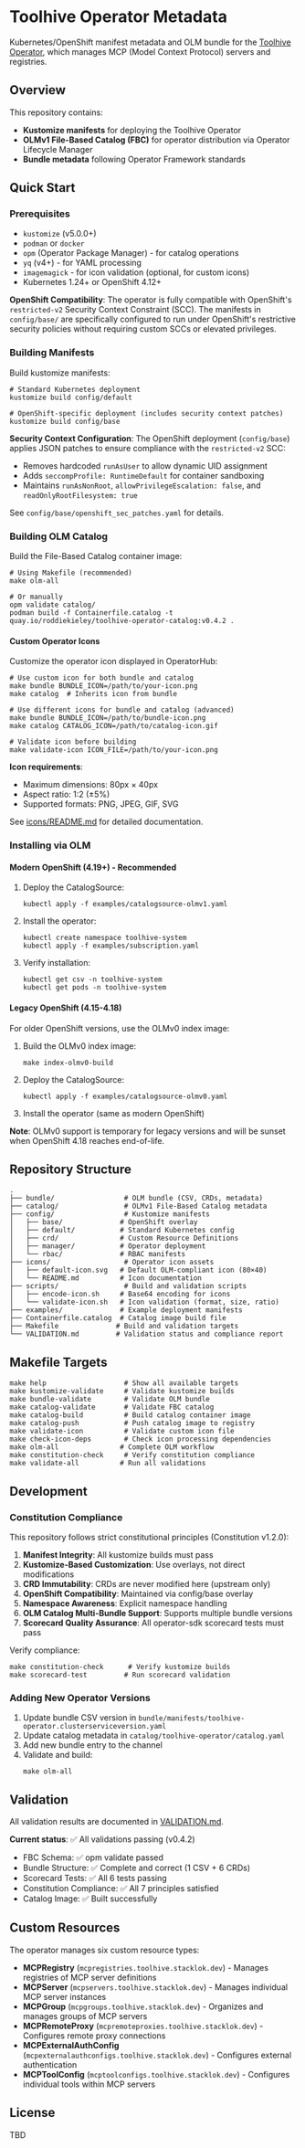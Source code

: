 # Toolhive Operator Metadata

Kubernetes/OpenShift manifest metadata and OLM bundle for the [Toolhive Operator](https://github.com/stacklok/toolhive), which manages MCP (Model Context Protocol) servers and registries.

## Overview

This repository contains:
- **Kustomize manifests** for deploying the Toolhive Operator
- **OLMv1 File-Based Catalog (FBC)** for operator distribution via Operator Lifecycle Manager
- **Bundle metadata** following Operator Framework standards

## Quick Start

### Prerequisites

- `kustomize` (v5.0.0+)
- `podman` or `docker`
- `opm` (Operator Package Manager) - for catalog operations
- `yq` (v4+) - for YAML processing
- `imagemagick` - for icon validation (optional, for custom icons)
- Kubernetes 1.24+ or OpenShift 4.12+

**OpenShift Compatibility**: The operator is fully compatible with OpenShift's `restricted-v2` Security Context Constraint (SCC). The manifests in `config/base/` are specifically configured to run under OpenShift's restrictive security policies without requiring custom SCCs or elevated privileges.

### Building Manifests

Build kustomize manifests:

```shell
# Standard Kubernetes deployment
kustomize build config/default

# OpenShift-specific deployment (includes security context patches)
kustomize build config/base
```

**Security Context Configuration**: The OpenShift deployment (`config/base`) applies JSON patches to ensure compliance with the `restricted-v2` SCC:
- Removes hardcoded `runAsUser` to allow dynamic UID assignment
- Adds `seccompProfile: RuntimeDefault` for container sandboxing
- Maintains `runAsNonRoot`, `allowPrivilegeEscalation: false`, and `readOnlyRootFilesystem: true`

See `config/base/openshift_sec_patches.yaml` for details.

### Building OLM Catalog

Build the File-Based Catalog container image:

```shell
# Using Makefile (recommended)
make olm-all

# Or manually
opm validate catalog/
podman build -f Containerfile.catalog -t quay.io/roddiekieley/toolhive-operator-catalog:v0.4.2 .
```

#### Custom Operator Icons

Customize the operator icon displayed in OperatorHub:

```shell
# Use custom icon for both bundle and catalog
make bundle BUNDLE_ICON=/path/to/your-icon.png
make catalog  # Inherits icon from bundle

# Use different icons for bundle and catalog (advanced)
make bundle BUNDLE_ICON=/path/to/bundle-icon.png
make catalog CATALOG_ICON=/path/to/catalog-icon.gif

# Validate icon before building
make validate-icon ICON_FILE=/path/to/your-icon.png
```

**Icon requirements**:
- Maximum dimensions: 80px × 40px
- Aspect ratio: 1:2 (±5%)
- Supported formats: PNG, JPEG, GIF, SVG

See [icons/README.md](icons/README.md) for detailed documentation.

### Installing via OLM

#### Modern OpenShift (4.19+) - Recommended

1. Deploy the CatalogSource:
   ```shell
   kubectl apply -f examples/catalogsource-olmv1.yaml
   ```

2. Install the operator:
   ```shell
   kubectl create namespace toolhive-system
   kubectl apply -f examples/subscription.yaml
   ```

3. Verify installation:
   ```shell
   kubectl get csv -n toolhive-system
   kubectl get pods -n toolhive-system
   ```

#### Legacy OpenShift (4.15-4.18)

For older OpenShift versions, use the OLMv0 index image:

1. Build the OLMv0 index image:
   ```shell
   make index-olmv0-build
   ```

2. Deploy the CatalogSource:
   ```shell
   kubectl apply -f examples/catalogsource-olmv0.yaml
   ```

3. Install the operator (same as modern OpenShift)

**Note**: OLMv0 support is temporary for legacy versions and will be sunset when OpenShift 4.18 reaches end-of-life.

## Repository Structure

```
.
├── bundle/                 # OLM bundle (CSV, CRDs, metadata)
├── catalog/                # OLMv1 File-Based Catalog metadata
├── config/                 # Kustomize manifests
│   ├── base/              # OpenShift overlay
│   ├── default/           # Standard Kubernetes config
│   ├── crd/               # Custom Resource Definitions
│   ├── manager/           # Operator deployment
│   └── rbac/              # RBAC manifests
├── icons/                  # Operator icon assets
│   ├── default-icon.svg   # Default OLM-compliant icon (80×40)
│   └── README.md          # Icon documentation
├── scripts/                # Build and validation scripts
│   ├── encode-icon.sh     # Base64 encoding for icons
│   └── validate-icon.sh   # Icon validation (format, size, ratio)
├── examples/              # Example deployment manifests
├── Containerfile.catalog  # Catalog image build file
├── Makefile              # Build and validation targets
└── VALIDATION.md         # Validation status and compliance report
```

## Makefile Targets

```shell
make help                   # Show all available targets
make kustomize-validate     # Validate kustomize builds
make bundle-validate        # Validate OLM bundle
make catalog-validate       # Validate FBC catalog
make catalog-build          # Build catalog container image
make catalog-push           # Push catalog image to registry
make validate-icon          # Validate custom icon file
make check-icon-deps        # Check icon processing dependencies
make olm-all               # Complete OLM workflow
make constitution-check     # Verify constitution compliance
make validate-all          # Run all validations
```

## Development

### Constitution Compliance

This repository follows strict constitutional principles (Constitution v1.2.0):

1. **Manifest Integrity**: All kustomize builds must pass
2. **Kustomize-Based Customization**: Use overlays, not direct modifications
3. **CRD Immutability**: CRDs are never modified here (upstream only)
4. **OpenShift Compatibility**: Maintained via config/base overlay
5. **Namespace Awareness**: Explicit namespace handling
6. **OLM Catalog Multi-Bundle Support**: Supports multiple bundle versions
7. **Scorecard Quality Assurance**: All operator-sdk scorecard tests must pass

Verify compliance:
```shell
make constitution-check      # Verify kustomize builds
make scorecard-test         # Run scorecard validation
```

### Adding New Operator Versions

1. Update bundle CSV version in `bundle/manifests/toolhive-operator.clusterserviceversion.yaml`
2. Update catalog metadata in `catalog/toolhive-operator/catalog.yaml`
3. Add new bundle entry to the channel
4. Validate and build:
   ```shell
   make olm-all
   ```

## Validation

All validation results are documented in [VALIDATION.md](VALIDATION.md).

**Current status**: ✅ All validations passing (v0.4.2)

- FBC Schema: ✅ opm validate passed
- Bundle Structure: ✅ Complete and correct (1 CSV + 6 CRDs)
- Scorecard Tests: ✅ All 6 tests passing
- Constitution Compliance: ✅ All 7 principles satisfied
- Catalog Image: ✅ Built successfully

## Custom Resources

The operator manages six custom resource types:

- **MCPRegistry** (`mcpregistries.toolhive.stacklok.dev`) - Manages registries of MCP server definitions
- **MCPServer** (`mcpservers.toolhive.stacklok.dev`) - Manages individual MCP server instances
- **MCPGroup** (`mcpgroups.toolhive.stacklok.dev`) - Organizes and manages groups of MCP servers
- **MCPRemoteProxy** (`mcpremoteproxies.toolhive.stacklok.dev`) - Configures remote proxy connections
- **MCPExternalAuthConfig** (`mcpexternalauthconfigs.toolhive.stacklok.dev`) - Configures external authentication
- **MCPToolConfig** (`mcptoolconfigs.toolhive.stacklok.dev`) - Configures individual tools within MCP servers

## License

TBD
